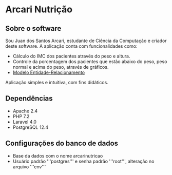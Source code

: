 # Arcari Nutrição

## Sobre o software

Sou Juan dos Santos Arcari, estudante de Ciência da Computação e criador deste software. A aplicação conta com funcionalidades como:

- Cálculo do IMC dos pacientes através do peso e altura.
- Controle da porcentagem dos pacientes que estão abaixo do peso, peso normal e acima do peso, através de gráficos.
- [Modelo Entidade-Relacionamento](https://github.com/jsarcari/arcari-nutricao/blob/main/modeloER.png)

Aplicação simples e intuitiva, com fins didáticos.

## Dependências

- Apache 2.4
- PHP 7.2
- Laravel 4.0
- PostgreSQL 12.4

## Configurações do banco de dados

- Base da dados com o nome arcarinutricao
- Usuário padrão '''postgres''' e senha padrão '''root''', alteração no arquivo '''env'''